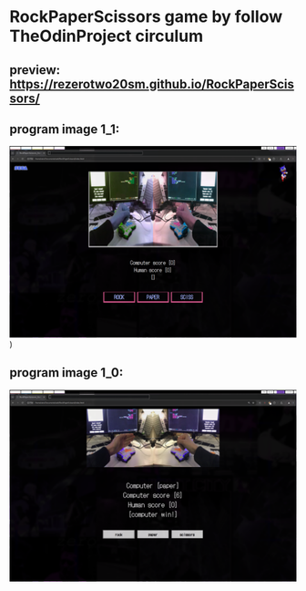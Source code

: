 # RockPaperScissors game by follow TheOdinProject circulum
## preview: https://rezerotwo20sm.github.io/RockPaperScissors/
## program image 1_1:
![programImage1_1](https://github.com/REzeroTWO20sm/RockPaperScissors/blob/main/images/programImage1_1.png))
## program image 1_0:
![programImage](https://github.com/REzeroTWO20sm/RockPaperScissors/blob/main/images/programImage.png)
